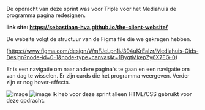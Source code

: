 De opdracht van deze sprint was voor Triple voor het Mediahuis de programma pagina redesignen.

**link site: https://sebastiaan-hva.github.io/the-client-website/**

De website volgt de structuur van de Figma file die we gekregen hebben. 

(https://www.figma.com/design/WmFJeLpn1iJ394uKrEalzr/Mediahuis-Gids-Design?node-id=0-1&node-type=canvas&t=1ByqtMkepZy6X7EG-0)

Er is een navigatie om naar andere pagina's te gaan en een navigatie om van dag te wisselen.
Er zijn cards die het programma weergeven. Verder zijn er nog hover-effects.

![image](https://github.com/user-attachments/assets/e66ce85c-3d17-48e9-9850-2cadd1abe0bd)
![image](https://github.com/user-attachments/assets/49a4021b-99cd-40a3-a70e-15df8a877583)
Ik heb voor deze sprint alleen HTML/CSS gebruikt voor deze opdracht.
